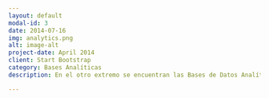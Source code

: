 ```yaml
---
layout: default
modal-id: 3
date: 2014-07-16
img: analytics.png
alt: image-alt
project-date: April 2014
client: Start Bootstrap
category: Bases Analíticas
description: En el otro extremo se encuentran las Bases de Datos Analíticas, las cuales están diseñadas para realizar agregaciones sobre muchos datos en tiempos mucho más cortos que en sistemas relacionales con ACID fuerte. Soportamos Clickhouse (Yandex) desde su reciente lanzamiento

---
```

